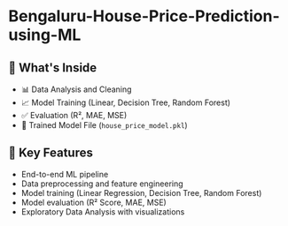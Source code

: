 # Bengaluru-House-Price-Prediction-using-ML


## 📌 What's Inside

- 📊 Data Analysis and Cleaning
- 📈 Model Training (Linear, Decision Tree, Random Forest)
- ✅ Evaluation (R², MAE, MSE)
- 🧠 Trained Model File (`house_price_model.pkl`)

## 💼 Key Features

- End-to-end ML pipeline
- Data preprocessing and feature engineering
- Model training (Linear Regression, Decision Tree, Random Forest)
- Model evaluation (R² Score, MAE, MSE)
- Exploratory Data Analysis with visualizations
 
